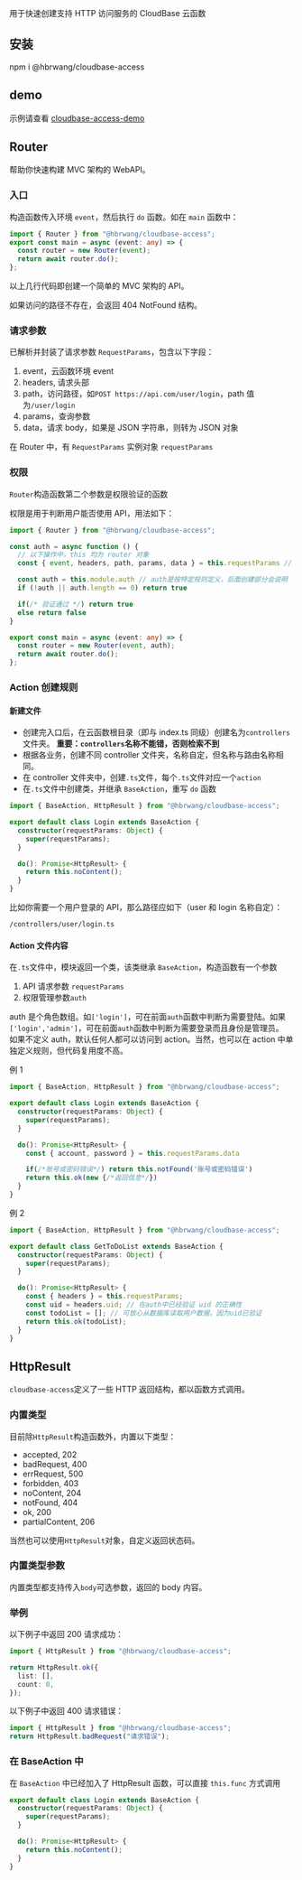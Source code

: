 用于快速创建支持 HTTP 访问服务的 CloudBase 云函数

## 安装

npm i @hbrwang/cloudbase-access

## demo

示例请查看 [cloudbase-access-demo](https://github.com/hbrwang/cloudbase-access-demo)

## Router

帮助你快速构建 MVC 架构的 WebAPI。

### 入口

构造函数传入环境 `event`，然后执行 `do` 函数。如在 `main` 函数中：

```ts
import { Router } from "@hbrwang/cloudbase-access";
export const main = async (event: any) => {
  const router = new Router(event);
  return await router.do();
};
```

以上几行代码即创建一个简单的 MVC 架构的 API。

如果访问的路径不存在，会返回 404 NotFound 结构。

### 请求参数

已解析并封装了请求参数 `RequestParams`，包含以下字段：

1. event，云函数环境 event
2. headers, 请求头部
3. path，访问路径，如`POST https://api.com/user/login`，path 值为`/user/login`
4. params，查询参数
5. data，请求 body，如果是 JSON 字符串，则转为 JSON 对象

在 Router 中，有 `RequestParams` 实例对象 `requestParams`

### 权限

`Router`构造函数第二个参数是权限验证的函数

权限是用于判断用户能否使用 API，用法如下：

```ts
import { Router } from "@hbrwang/cloudbase-access";

const auth = async function () {
  // 以下操作中，this 均为 router 对象
  const { event, headers, path, params, data } = this.requestParams // 可在auth函数中获取请求参数

  const auth = this.module.auth // auth是按特定规则定义，后面创建部分会说明
  if (!auth || auth.length == 0) return true

  if(/* 验证通过 */) return true
  else return false
}

export const main = async (event: any) => {
  const router = new Router(event, auth);
  return await router.do();
};
```

### Action 创建规则

#### 新建文件

- 创建完入口后，在云函数根目录（即与 index.ts 同级）创建名为`controllers`文件夹。 **重要：`controllers`名称不能错，否则检索不到**
- 根据各业务，创建不同 controller 文件夹，名称自定，但名称与路由名称相同。
- 在 controller 文件夹中，创建`.ts`文件，每个`.ts`文件对应一个`action`
- 在`.ts`文件中创建类，并继承 `BaseAction`，重写 `do` 函数

```ts
import { BaseAction, HttpResult } from "@hbrwang/cloudbase-access";

export default class Login extends BaseAction {
  constructor(requestParams: Object) {
    super(requestParams);
  }

  do(): Promise<HttpResult> {
    return this.noContent();
  }
}
```

比如你需要一个用户登录的 API，那么路径应如下（user 和 login 名称自定）：

```
/controllers/user/login.ts
```

#### Action 文件内容

在`.ts`文件中，模块返回一个类，该类继承 `BaseAction`，构造函数有一个参数

1. API 请求参数 `requestParams`
2. 权限管理参数`auth`

auth 是个角色数组。如`['login']`，可在前面`auth`函数中判断为需要登陆。如果`['login','admin']`，可在前面`auth`函数中判断为需要登录而且身份是管理员。
如果不定义 auth，默认任何人都可以访问到 action。当然，也可以在 action 中单独定义规则，但代码复用度不高。

例 1

```ts
import { BaseAction, HttpResult } from "@hbrwang/cloudbase-access";

export default class Login extends BaseAction {
  constructor(requestParams: Object) {
    super(requestParams);
  }

  do(): Promise<HttpResult> {
    const { account, password } = this.requestParams.data

    if(/*账号或密码错误*/) return this.notFound('账号或密码错误')
    return this.ok(new {/*返回信息*/})
  }
}
```

例 2

```ts
import { BaseAction, HttpResult } from "@hbrwang/cloudbase-access";

export default class GetToDoList extends BaseAction {
  constructor(requestParams: Object) {
    super(requestParams);
  }

  do(): Promise<HttpResult> {
    const { headers } = this.requestParams;
    const uid = headers.uid; // 在auth中已经验证 uid 的正确性
    const todoList = []; // 可放心从数据库读取用户数据，因为uid已验证
    return this.ok(todoList);
  }
}
```

## HttpResult

`cloudbase-access`定义了一些 HTTP 返回结构，都以函数方式调用。

### 内置类型

目前除`HttpResult`构造函数外，内置以下类型：

- accepted, 202
- badRequest, 400
- errRequest, 500
- forbidden, 403
- noContent, 204
- notFound, 404
- ok, 200
- partialContent, 206

当然也可以使用`HttpResult`对象，自定义返回状态码。

### 内置类型参数

内置类型都支持传入`body`可选参数，返回的 body 内容。

### 举例

以下例子中返回 200 请求成功：

```ts
import { HttpResult } from "@hbrwang/cloudbase-access";

return HttpResult.ok({
  list: [],
  count: 0,
});
```

以下例子中返回 400 请求错误：

```ts
import { HttpResult } from "@hbrwang/cloudbase-access";
return HttpResult.badRequest("请求错误");
```

### 在 BaseAction 中

在 `BaseAction` 中已经加入了 HttpResult 函数，可以直接 `this.func` 方式调用

```ts
export default class Login extends BaseAction {
  constructor(requestParams: Object) {
    super(requestParams);
  }

  do(): Promise<HttpResult> {
    return this.noContent();
  }
}
```
